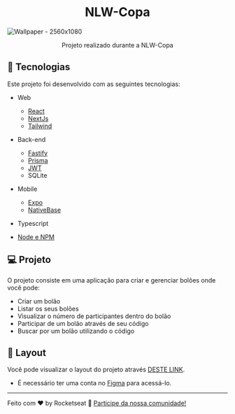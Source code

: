 <h1 align="center"> NLW-Copa </h1>

![Wallpaper - 2560x1080](https://user-images.githubusercontent.com/83790785/200171644-4ec3f3f5-e37e-4f75-b149-5e7b9a17cb5f.png)

<p align="center">
Projeto realizado durante a NLW-Copa
</p>

## 🚀 Tecnologias

Este projeto foi desenvolvido com as seguintes tecnologias:

- Web
  * [React](https://pt-br.reactjs.org/)
  * [NextJs](https://nextjs.org/)
  * [Tailwind](https://tailwindcss.com/)
  
- Back-end
  * [Fastify](https://www.fastify.io/)
  * [Prisma](https://www.prisma.io/)
  * [JWT](https://jwt.io/)
  * SQLite
  
- Mobile
  * [Expo](https://expo.dev/)
  * [NativeBase](https://nativebase.io/)
 
- Typescript
- [Node e NPM](https://nodejs.org/)
 
## 💻 Projeto

O projeto consiste em uma aplicação para criar e gerenciar bolões
onde você pode:

* Criar um bolão
* Listar os seus bolões
* Visualizar o número de participantes dentro do bolão
* Participar de um bolão através de seu código
* Buscar por um bolão utilizando o código

## 🔖 Layout

Você pode visualizar o layout do projeto através [DESTE LINK](https://www.figma.com/file/ilTIfsCwiSTlx3FrhkZx85/Bol%C3%A3o-da-Copa-Community?is-community-duplicate=1&fuid=). </br> 
* É necessário ter uma conta no [Figma](https://figma.com) para acessá-lo.

---

Feito com ♥ by Rocketseat :wave: [Participe da nossa comunidade!](https://discord.gg/rocketseat)

